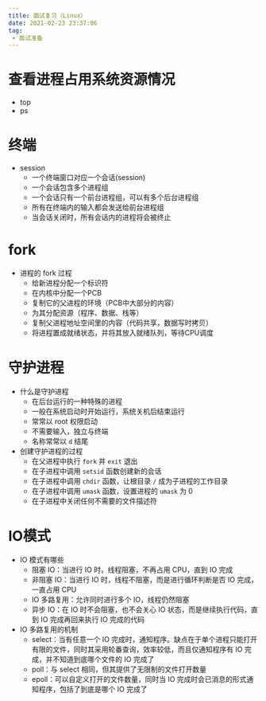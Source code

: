 ```yaml
---
title: 面试复习（Linux）
date: 2021-02-23 23:37:06
tag:
 - 面试准备
---
```


# 查看进程占用系统资源情况
 - top
 - ps

# 终端
 - session
     * 一个终端窗口对应一个会话(session)
     * 一个会话包含多个进程组
     * 一个会话只有一个前台进程组，可以有多个后台进程组
     * 所有在终端内的输入都会发送给前台进程组
     * 当会话关闭时，所有会话内的进程将会被终止

# fork
 - 进程的 fork 过程
     * 给新进程分配一个标识符
     * 在内核中分配一个PCB
     * 复制它的父进程的环境（PCB中大部分的内容）
     * 为其分配资源（程序、数据、栈等）
     * 复制父进程地址空间里的内容（代码共享，数据写时拷贝）
     * 将进程置成就绪状态，并将其放入就绪队列，等待CPU调度

# 守护进程
 - 什么是守护进程
     * 在后台运行的一种特殊的进程
     * 一般在系统启动时开始运行，系统关机后结束运行
     * 常常以 root 权限启动
     * 不需要输入，独立与终端
     * 名称常常以 `d` 结尾
 - 创建守护进程的过程
     * 在父进程中执行 `fork` 并 `exit` 退出
     * 在子进程中调用 `setsid` 函数创建新的会话
     * 在子进程中调用 `chdir` 函数，让根目录 `/` 成为子进程的工作目录
     * 在子进程中调用 `umask` 函数，设置进程的 `umask` 为 0
     * 在子进程中关闭任何不需要的文件描述符

# IO模式
 - IO 模式有哪些
     * 阻塞 IO：当进行 IO 时，线程阻塞，不再占用 CPU，直到 IO 完成
     * 非阻塞 IO：当进行 IO 时，线程不阻塞，而是进行循环判断是否 IO 完成，一直占用 CPU
     * IO 多路复用：允许同时进行多个 IO，线程仍然阻塞
     * 异步 IO：在 IO 时不会阻塞，也不会关心 IO 状态，而是继续执行代码，直到 IO 完成再回来执行 IO 完成的代码
 - IO 多路复用的机制
     * select：当有任意一个 IO 完成时，通知程序。缺点在于单个进程只能打开有限的文件，同时其采用轮番查询，效率较低，而且仅通知程序有 IO 完成，并不知道到底哪个文件的 IO 完成了
     * poll：与 select 相同，但其提供了无限制的文件打开数量
     * epoll：可以自定义打开的文件数量，同时当 IO 完成时会已消息的形式通知程序，包括了到底是哪个 IO 完成了
